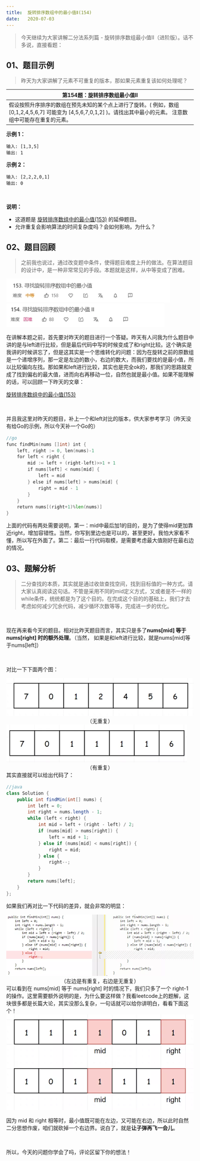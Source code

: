 ```yaml
---
title:	旋转排序数组中的最小值Ⅱ(154)
date:	2020-07-03
---
```


> 今天继续为大家讲解二分法系列篇 - 旋转排序数组最小值Ⅱ（进阶版）。话不多说，直接看题：

## 01、题目示例

> 昨天为大家讲解了元素不可重复的版本，那如果元素重复该如何处理呢？

| 第154题：旋转排序数组最小值Ⅱ                                 |
| ------------------------------------------------------------ |
| 假设按照升序排序的数组在预先未知的某个点上进行了旋转。( 例如，数组 [0,1,2,4,5,6,7] 可能变为 [4,5,6,7,0,1,2] )。请找出其中最小的元素。  注意数组中可能存在重复的元素。 |

**示例 1：**

```
输入: [1,3,5]
输出: 1
```

**示例 2：**

```
输入: [2,2,2,0,1]
输出: 0
```

 <br/>

**说明：**

- 这道题是 [旋转排序数组中的最小值(153)](1.9/904.md) 的延伸题目。
- 允许重复会影响算法的时间复杂度吗？会如何影响，为什么？

## 02、题目回顾

> 之前我也说过，通过改变题中条件，使得题目难度上升的做法。在算法题目的设计中，是一种非常常见的手段。本题就是这样，从中等变成了困难。

<img src="./905/1.jpg" alt="PNG" style="zoom: 80%;" />

<img src="./905/2.jpg" alt="PNG" style="zoom: 80%;" />

在讲解本题之前，首先要对昨天的题目进行一个答疑。昨天有人问我为什么题目中讲的是与left进行比较，但是最后代码中写的时候变成了和right比较。这个确实是我讲的时候讲忘了，但是这其实是一个思维转化的问题：因为在旋转之前的原数组是一个递增序列，那一定是左边的数小，右边的数大，而我们要找的是最小值，所以比较偏向左找。那如果和left进行比较，其实也是完全ok的，那我们的思路就变成了找到偏右的最大值，进而向右再移动一位，自然也就是最小值。如果不能理解的话，可以回顾一下昨天的文章：

[旋转排序数组中的最小值(153)](1.9/904.md) 

 <br/>

并且我这里对昨天的题目，补上一个和left对比的版本，供大家参考学习（昨天没有给Go的示例，所以今天补一个Go的）

```go
//go 
func findMin(nums []int) int { 
    left, right := 0, len(nums)-1 
    for left < right { 
        mid := left + (right-left)>>1 + 1 
        if nums[left] < nums[mid] { 
            left = mid 
        } else if nums[left] > nums[mid] {
            right = mid - 1
        }
    }
    return nums[(right+1)%len(nums)]
}
```

上面的代码有两处需要说明，第一：mid中最后加1的目的，是为了使得mid更加靠近right，增加容错性。当然，你写到里边也是可以的，甚至更好。我怕大家看不懂，所以写在外面了。第二：最后一行代码取模，是需要考虑最大值刚好在最右边的情况。

## 03、题解分析

> 二分查找的本质，其实就是通过收敛查找空间，找到目标值的一种方式。请大家认真阅读这句话。不管是采用不同的mid定义方式，又或者是不一样的while条件，统统都是为了这个目的。在完成这个目的的基础上，我们才去考虑如何减少冗余代码，减少循环次数等等，完成进一步的优化。

 <br/>

现在再来看今天的题目。相对比昨天题目而言，其实只是多了**nums[mid] 等于 nums[right] 时的额外处理**。（当然， 如果是和left进行比较，就是nums[mid]等于nums[left]）

 <br/>

对比一下下面两个图：

<img src="./905/3.jpg" alt="PNG" style="zoom: 67%;" />

<center>（无重复） </b></center>
<img src="./905/4.jpg" alt="PNG" style="zoom: 67%;" />

<center>（有重复） </b></center>
其实直接就可以给出代码了：

```java
//java
class Solution {
    public int findMin(int[] nums) {
        int left = 0;
        int right = nums.length - 1; 
        while (left < right) {
            int mid = left + (right - left) / 2;
            if (nums[mid] > nums[right]) {
                left = mid + 1;
            } else if (nums[mid] < nums[right]) {
                right = mid;
            } else {
                right--;
            }
        }
        return nums[left];
    }
};

```

如果我们再对比一下代码的差异，就会非常的明显：

<img src="./905/5.jpg" alt="PNG" style="zoom: 80%;" />

<center>（左边是有重复，右边是无重复） </b></center>
可以看到在 nums[mid] 等于 nums[right] 时的情况下，我们只多了一个 right-1 的操作。这里需要额外说明的是，为什么要这样做？我看leetcode上的题解，这块很多都是长篇大论，其实没那么复杂，一句话就可以给你讲明白，看看下面这个！

<img src="./905/6.jpg" alt="PNG" style="zoom: 67%;" />

因为 mid 和 right 相等时，最小值既可能在左边，又可能在右边，所以此时自然二分思想作废，咱们就砍掉一个右边界。说白了，就是**让子弹再飞一会儿**。

 <br/>

所以，今天的问题你学会了吗，评论区留下你的想法！

